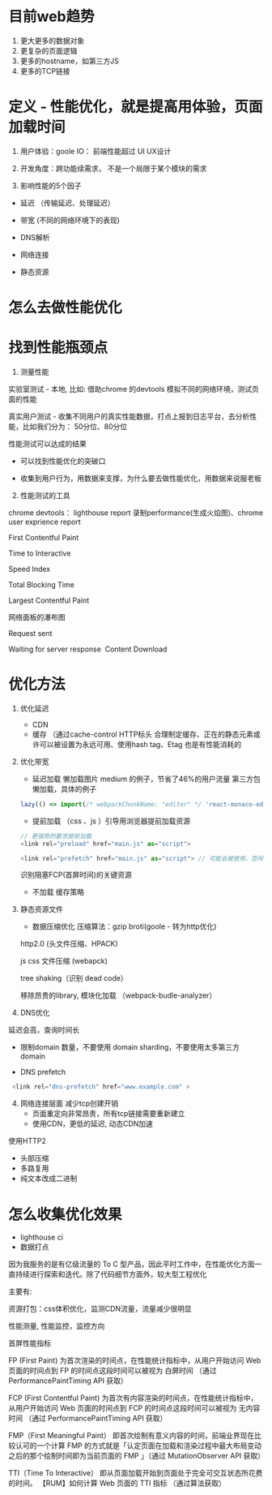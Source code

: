 # 目前web趋势
1. 更大更多的数据对象
2. 更复杂的页面逻辑
3. 更多的hostname，如第三方JS
4. 更多的TCP链接




# 定义 - 性能优化，就是提高用体验，页面加载时间

1. 用户体验：goole IO： 前端性能超过 UI UX设计

2. 开发角度：跨功能续需求， 不是一个局限于某个模块的需求

3. 影响性能的5个因子

- 延迟 （传输延迟、处理延迟）

- 带宽 (不同的网络环境下的表现)

- DNS解析

- 网络连接

- 静态资源



# 怎么去做性能优化

# 找到性能瓶颈点

1. 测量性能

  实验室测试 - 本地, 比如: 借助chrome 的devtools 模拟不同的网络环境，测试页面的性能

  真实用户测试 - 收集不同用户的真实性能数据，打点上报到日志平台，去分析性能，比如我们分为： 50分位、80分位

性能测试可以达成的结果

- 可以找到性能优化的突破口

- 收集到用户行为，用数据来支撑，为什么要去做性能优化，用数据来说服老板


2. 性能测试的工具

chrome devtools： lighthouse report   录制performance(生成火焰图)、chrome user exprience report

First Contentful Paint

Time to Interactive

Speed Index

Total Blocking Time

Largest Contentful Paint




网络面板的瀑布图

Request sent

Waiting for server response
​
Content Download




# 优化方法

1. 优化延迟
   - CDN
   - 缓存 （通过cache-control HTTP标头 合理制定缓存、正在的静态元素或许可以被设置为永远可用、使用hash tag、Etag 也是有性能消耗的


2. 优化带宽

   - 延迟加载
      懒加载图片 medium 的例子，节省了46%的用户流量
      第三方包懒加载，具体的例子

   ```js
   lazy(() => import(/* webpackChunkName: "editor" */ 'react-monaco-editor'));

   ```

   - 提前加载 （css 、js ）引导用浏览器提前加载资源

    ```js
    // 更强势的要求提前加载
    <link rel="preload" href="main.js" as="script">

    <link rel="prefetch" href="main.js" as="script"> // 可能会被使用，空闲时间下载这些资源，问题：难以预料的用户行为、带宽浪费、我们需要用数据来支撑
    ```

    识别阻塞FCP(首屏时间)的关键资源


   - 不加载
    缓存策略



3. 静态资源文件

   - 数据压缩优化
    压缩算法：gzip  broti(goole - 转为http优化)

    http2.0 (头文件压缩、HPACK)

    js css 文件压缩 (webapck)

    tree shaking（识别 dead code）

    移除昂贵的library, 模块化加载 （webpack-budle-analyzer）


4. DNS优化

延迟会高，查询时间长

- 限制domain 数量，不要使用 domain sharding，不要使用太多第三方 domain

- DNS prefetch

```js
 <link rel="dns-prefetch" href="www.example.com" >
```



4. 网络连接层面
   减少tcp创建开销
   - 页面重定向非常昂贵，所有tcp链接需要重新建立
   - 使用CDN，更低的延迟, 动态CDN加速

  使用HTTP2
   - 头部压缩
   - 多路复用
   - 纯文本改成二进制



# 怎么收集优化效果

   - lighthouse ci
   - 数据打点






因为我服务的是有亿级流量的 To C 型产品，因此平时工作中，在性能优化方面一直持续进行探索和迭代。除了代码细节方面外，较大型工程优化

主要有:

资源打包：css体积优化，监测CDN流量，流量减少很明显

性能测量, 性能监控，监控方向






首屏性能指标

FP (First Paint) 为首次渲染的时间点，在性能统计指标中，从用户开始访问 Web 页面的时间点到 FP 的时间点这段时间可以被视为 白屏时间 （通过 PerformancePaintTiming API 获取）

FCP (First Contentful Paint) 为首次有内容渲染的时间点，在性能统计指标中，从用户开始访问 Web 页面的时间点到 FCP 的时间点这段时间可以被视为 无内容时间 （通过 PerformancePaintTiming API 获取）

FMP（First Meaningful Paint） 即首次绘制有意义内容的时间，前端业界现在比较认可的一个计算 FMP 的方式就是「认定页面在加载和渲染过程中最大布局变动之后的那个绘制时间即为当前页面的 FMP 」（通过 MutationObserver API 获取）

TTI（Time To Interactive） 即从页面加载开始到页面处于完全可交互状态所花费的时间。 【RUM】如何计算 Web 页面的 TTI 指标 （通过算法获取）

